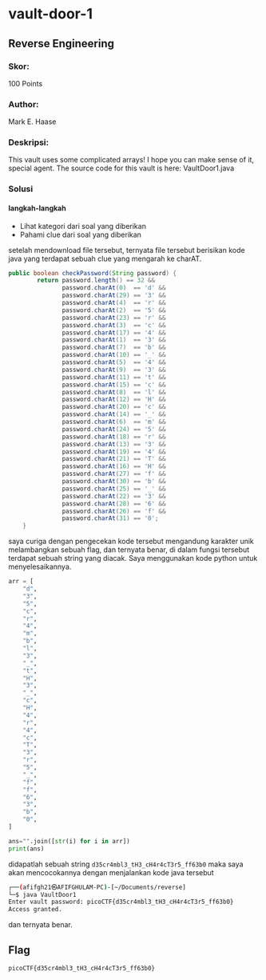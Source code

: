 # vault-door-1
## Reverse Engineering

### Skor:
100 Points

### Author:
Mark E. Haase

### Deskripsi:
This vault uses some complicated arrays! I hope you can make sense of it, special agent. The source code for this vault is here: VaultDoor1.java

### Solusi
#### langkah-langkah
- Lihat kategori dari soal yang diberikan
- Pahami clue dari soal yang diberikan

setelah mendownload file tersebut, ternyata file tersebut berisikan kode java yang terdapat sebuah clue yang mengarah ke charAT.
```java
public boolean checkPassword(String password) {
        return password.length() == 32 &&
               password.charAt(0)  == 'd' &&
               password.charAt(29) == '3' &&
               password.charAt(4)  == 'r' &&
               password.charAt(2)  == '5' &&
               password.charAt(23) == 'r' &&
               password.charAt(3)  == 'c' &&
               password.charAt(17) == '4' &&
               password.charAt(1)  == '3' &&
               password.charAt(7)  == 'b' &&
               password.charAt(10) == '_' &&
               password.charAt(5)  == '4' &&
               password.charAt(9)  == '3' &&
               password.charAt(11) == 't' &&
               password.charAt(15) == 'c' &&
               password.charAt(8)  == 'l' &&
               password.charAt(12) == 'H' &&
               password.charAt(20) == 'c' &&
               password.charAt(14) == '_' &&
               password.charAt(6)  == 'm' &&
               password.charAt(24) == '5' &&
               password.charAt(18) == 'r' &&
               password.charAt(13) == '3' &&
               password.charAt(19) == '4' &&
               password.charAt(21) == 'T' &&
               password.charAt(16) == 'H' &&
               password.charAt(27) == 'f' &&
               password.charAt(30) == 'b' &&
               password.charAt(25) == '_' &&
               password.charAt(22) == '3' &&
               password.charAt(28) == '6' &&
               password.charAt(26) == 'f' &&
               password.charAt(31) == '0';
    }
```

saya curiga dengan pengecekan kode tersebut mengandung karakter unik melambangkan sebuah flag, dan ternyata benar, di dalam fungsi tersebut terdapat sebuah string yang diacak. Saya menggunakan kode python untuk menyelesaikannya.

```py
arr = [
    "d",
    "3",
    "5",
    "c",
    "r",
    "4",
    "m",
    "b",
    "l",
    "3",
    "_",
    "t",
    "H",
    "3",
    "_",
    "c",
    "H",
    "4",
    "r",
    "4",
    "c",
    "T",
    "3",
    "r",
    "5",
    "_",
    "f",
    "f",
    "6",
    "3",
    "b",
    "0",
]

ans="".join([str(i) for i in arr])
print(ans)
```

didapatlah sebuah string `d35cr4mbl3_tH3_cH4r4cT3r5_ff63b0` maka saya akan mencocokannya dengan menjalankan kode java tersebut
```sh
┌──(afifgh21㉿AFIFGHULAM-PC)-[~/Documents/reverse]
└─$ java VaultDoor1
Enter vault password: picoCTF{d35cr4mbl3_tH3_cH4r4cT3r5_ff63b0}
Access granted.
```
dan ternyata benar.

## Flag
```sh
picoCTF{d35cr4mbl3_tH3_cH4r4cT3r5_ff63b0}
```